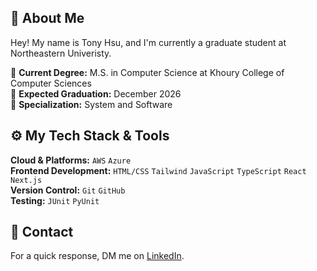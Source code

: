 ## 🚀 About Me

Hey! My name is Tony Hsu, and I'm currently a graduate student at Northeastern Univeristy.

🔹 **Current Degree:** M.S. in Computer Science at Khoury College of Computer Sciences </br>
🔹 **Expected Graduation:** December 2026 </br>
🔹 **Specialization:** System and Software </br>

## ⚙️ My Tech Stack & Tools

**Cloud & Platforms:** `AWS` `Azure` </br>
**Frontend Development:** `HTML/CSS` `Tailwind` `JavaScript` `TypeScript` `React` `Next.js` </br>
**Version Control:** `Git` `GitHub` </br>
**Testing:** `JUnit` `PyUnit` </br>

## 📒 Contact

For a quick response, DM me on [LinkedIn](https://www.linkedin.com/in/chiatonyhsu/).
